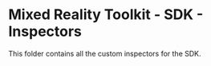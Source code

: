 # Mixed Reality Toolkit - SDK - Inspectors

This folder contains all the custom inspectors for the SDK.
